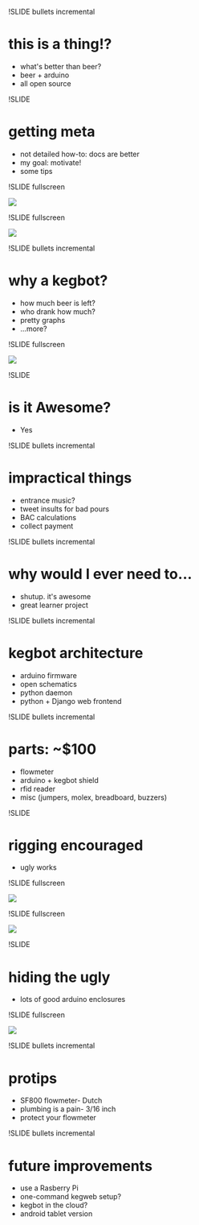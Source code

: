 !SLIDE bullets incremental
# this is a thing!? #

* what's better than beer?
* beer + arduino
* all open source

!SLIDE 
# getting meta #

* not detailed how-to: docs are better
* my goal: motivate!
* some tips

!SLIDE fullscreen

<img src="new_kegerator.jpg">
<br />
 
!SLIDE fullscreen

<img src="kegbot_today.jpg">
<br />

!SLIDE bullets incremental
# why a kegbot? #

* how much beer is left?
* who drank how much?
* pretty graphs
* ...more?

!SLIDE fullscreen

<img src="kegweb.png">
<br />

!SLIDE
# is it Awesome? #

* Yes

!SLIDE bullets incremental
# impractical things #

* entrance music?
* tweet insults for bad pours
* BAC calculations
* collect payment

!SLIDE bullets incremental
# why would I ever need to... #

* shutup. it's awesome
* great learner project

!SLIDE bullets incremental
# kegbot architecture #

* arduino firmware
* open schematics
* python daemon
* python + Django web frontend

!SLIDE bullets incremental
# parts: ~$100 #

* flowmeter 
* arduino + kegbot shield
* rfid reader
* misc (jumpers, molex, breadboard, buzzers)

!SLIDE
# rigging encouraged #

* ugly works

!SLIDE fullscreen

<img src="ugly_underside.jpg">
<br />

!SLIDE fullscreen

<img src="assembled_board.jpg">
<br />

!SLIDE
# hiding the ugly #

* lots of good arduino enclosures

!SLIDE fullscreen

<img src="molex_closeup.jpg">
<br />

!SLIDE bullets incremental
# protips #

* SF800 flowmeter- Dutch
* plumbing is a pain- 3/16 inch
* protect your flowmeter

!SLIDE bullets incremental
# future improvements #

* use a Rasberry Pi
* one-command kegweb setup?
* kegbot in the cloud?
* android tablet version

